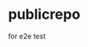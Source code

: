 # publicrepo
for e2e test



















































































































































































































































































































































































































































